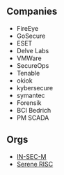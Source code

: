 ## Companies

- FireEye
- GoSecure
- ESET
- Delve Labs
- VMWare
- SecureOps
- Tenable
- okiok
- kybersecure
- symantec
- Forensik
- BCI Bedrich 
- PM SCADA

## Orgs

- [IN-SEC-M](https://securityinnovationmarketplace.com/)
- [Serene RISC](https://www.serene-risc.ca/en)
